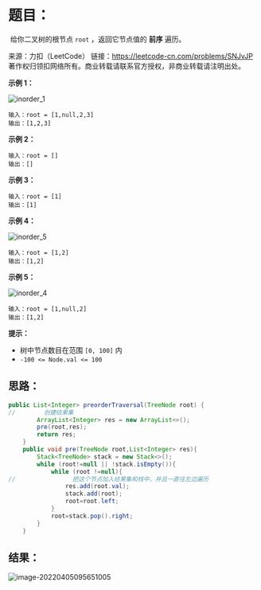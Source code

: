 # 题目：

​	给你二叉树的根节点 `root` ，返回它节点值的 **前序** 遍历。



来源：力扣（LeetCode） 链接：https://leetcode-cn.com/problems/SNJvJP 著作权归领扣网络所有。商业转载请联系官方授权，非商业转载请注明出处。

<!--more-->

**示例 1：**

![inorder_1](https://misteryliu.oss-cn-beijing.aliyuncs.com/image/inorder_1.jpg)

```
输入：root = [1,null,2,3]
输出：[1,2,3]
```

**示例 2：**

```
输入：root = []
输出：[]
```

**示例 3：**

```
输入：root = [1]
输出：[1]
```

**示例 4：**

![inorder_5](https://misteryliu.oss-cn-beijing.aliyuncs.com/image/inorder_5.jpg)

```
输入：root = [1,2]
输出：[1,2]
```

**示例 5：**

![inorder_4](https://misteryliu.oss-cn-beijing.aliyuncs.com/image/inorder_4.jpg)

```
输入：root = [1,null,2]
输出：[1,2]
```

**提示：**

- 树中节点数目在范围 `[0, 100]` 内
- `-100 <= Node.val <= 100`

## 思路：

```java
public List<Integer> preorderTraversal(TreeNode root) {
//        创建结果集
        ArrayList<Integer> res = new ArrayList<>();
        pre(root,res);
        return res;
    }
    public void pre(TreeNode root,List<Integer> res){
        Stack<TreeNode> stack = new Stack<>();
        while (root!=null || !stack.isEmpty()){
            while (root !=null){
//                把这个节点加入结果集和栈中，并且一直往左边遍历
                res.add(root.val);
                stack.add(root);
                root=root.left;
            }
            root=stack.pop().right;
        }
    }
```

## 结果：

![image-20220405095651005](https://misteryliu.oss-cn-beijing.aliyuncs.com/image/image-20220405095651005.png)